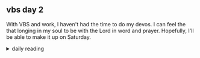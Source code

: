 ## vbs day 2

With VBS and work, I haven't had the time to do my devos. I can feel the that longing in my soul to be with the Lord in word and prayer. Hopefully, I'll be able to make it up on Saturday. 

<details markdown="1">
<summary>daily reading</summary>

| {{ page.date | date: "%B %-d, %Y" }} |
| :-------------: |
| [2 Chron. 30; Rev. 16; Zech. 12:1–13:1; John 15]({% link _Bible/Bible-year-1.md %}) |
| [WLC 7-11]({% link _wcf/wcf-month-1.md %}) |
| [The Nicene Creed](https://threeforms.org/the-nicene-creed/) |

</details>